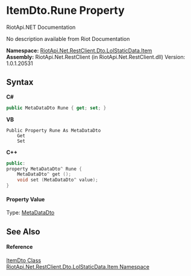 # ItemDto.Rune Property 
RiotApi.NET Documentation 

No description available from Riot Documentation

**Namespace:**&nbsp;<a href="de48fbe3-5d1d-7329-f603-32d1973b0313">RiotApi.Net.RestClient.Dto.LolStaticData.Item</a><br />**Assembly:**&nbsp;RiotApi.Net.RestClient (in RiotApi.Net.RestClient.dll) Version: 1.0.1.20531

## Syntax

**C#**<br />
``` C#
public MetaDataDto Rune { get; set; }
```

**VB**<br />
``` VB
Public Property Rune As MetaDataDto
	Get
	Set
```

**C++**<br />
``` C++
public:
property MetaDataDto^ Rune {
	MetaDataDto^ get ();
	void set (MetaDataDto^ value);
}
```


#### Property Value
Type: <a href="68960a14-d26e-83b2-8902-621f15b0a408">MetaDataDto</a>

## See Also


#### Reference
<a href="152c228f-f557-6caf-c38a-642e6c61e827">ItemDto Class</a><br /><a href="de48fbe3-5d1d-7329-f603-32d1973b0313">RiotApi.Net.RestClient.Dto.LolStaticData.Item Namespace</a><br />